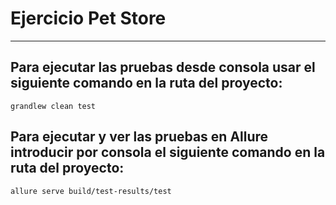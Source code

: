 # Ejercicio Pet Store 

_____________________________________


## Para ejecutar las pruebas desde consola usar el siguiente comando en la ruta del proyecto:

`grandlew clean test`

## Para ejecutar y ver las pruebas en Allure introducir por consola el siguiente comando en la ruta del proyecto:

`allure serve build/test-results/test`


